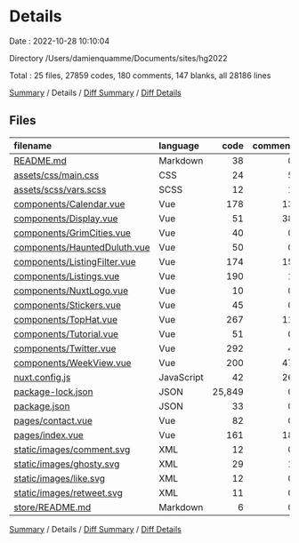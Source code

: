 # Details

Date : 2022-10-28 10:10:04

Directory /Users/damienquamme/Documents/sites/hg2022

Total : 25 files,  27859 codes, 180 comments, 147 blanks, all 28186 lines

[Summary](results.md) / Details / [Diff Summary](diff.md) / [Diff Details](diff-details.md)

## Files
| filename | language | code | comment | blank | total |
| :--- | :--- | ---: | ---: | ---: | ---: |
| [README.md](/README.md) | Markdown | 38 | 0 | 32 | 70 |
| [assets/css/main.css](/assets/css/main.css) | CSS | 24 | 5 | 5 | 34 |
| [assets/scss/vars.scss](/assets/scss/vars.scss) | SCSS | 12 | 1 | 0 | 13 |
| [components/Calendar.vue](/components/Calendar.vue) | Vue | 178 | 13 | 7 | 198 |
| [components/Display.vue](/components/Display.vue) | Vue | 51 | 38 | 6 | 95 |
| [components/GrimCities.vue](/components/GrimCities.vue) | Vue | 40 | 0 | 0 | 40 |
| [components/HauntedDuluth.vue](/components/HauntedDuluth.vue) | Vue | 50 | 0 | 2 | 52 |
| [components/ListingFilter.vue](/components/ListingFilter.vue) | Vue | 174 | 15 | 23 | 212 |
| [components/Listings.vue](/components/Listings.vue) | Vue | 190 | 1 | 0 | 191 |
| [components/NuxtLogo.vue](/components/NuxtLogo.vue) | Vue | 10 | 0 | 2 | 12 |
| [components/Stickers.vue](/components/Stickers.vue) | Vue | 45 | 0 | 3 | 48 |
| [components/TopHat.vue](/components/TopHat.vue) | Vue | 267 | 11 | 14 | 292 |
| [components/Tutorial.vue](/components/Tutorial.vue) | Vue | 51 | 0 | 2 | 53 |
| [components/Twitter.vue](/components/Twitter.vue) | Vue | 292 | 4 | 4 | 300 |
| [components/WeekView.vue](/components/WeekView.vue) | Vue | 200 | 47 | 10 | 257 |
| [nuxt.config.js](/nuxt.config.js) | JavaScript | 42 | 26 | 12 | 80 |
| [package-lock.json](/package-lock.json) | JSON | 25,849 | 0 | 1 | 25,850 |
| [package.json](/package.json) | JSON | 33 | 0 | 1 | 34 |
| [pages/contact.vue](/pages/contact.vue) | Vue | 82 | 0 | 4 | 86 |
| [pages/index.vue](/pages/index.vue) | Vue | 161 | 18 | 13 | 192 |
| [static/images/comment.svg](/static/images/comment.svg) | XML | 12 | 0 | 0 | 12 |
| [static/images/ghosty.svg](/static/images/ghosty.svg) | XML | 29 | 1 | 1 | 31 |
| [static/images/like.svg](/static/images/like.svg) | XML | 12 | 0 | 0 | 12 |
| [static/images/retweet.svg](/static/images/retweet.svg) | XML | 11 | 0 | 0 | 11 |
| [store/README.md](/store/README.md) | Markdown | 6 | 0 | 5 | 11 |

[Summary](results.md) / Details / [Diff Summary](diff.md) / [Diff Details](diff-details.md)